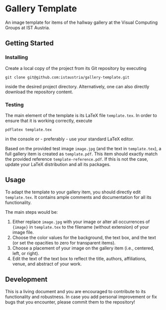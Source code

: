 # Gallery Template

An image template for items of the hallway gallery at the Visual Computing Groups at IST Austria.

## Getting Started

### Installing

Create a local copy of the project from its Git repository by executing
```
git clone git@github.com:istaustria/gallery-template.git
```
inside the desired project directory.
Alternatively, one can also directly download the repository content.

### Testing

The main element of the template is its LaTeX file `template.tex`.
In order to ensure that it is working correctly, execute
```
pdflatex template.tex
```
in the console or - preferably - use your standard LaTeX editor.

Based on the provided test image ```image.jpg``` (and the text in `template.tex`), a full gallery item is created as `template.pdf`.
This item should exactly match the provided reference `template-reference.pdf`.
If this is not the case, update your LaTeX distribution and all its packages.

## Usage

To adapt the template to your gallery item, you should directly edit `template.tex`.
It contains ample comments and documentation for all its functionality.

The main steps would be:

1. Either replace `image.jpg` with your image or alter all occurrences of `{image}` in `template.tex` to the filename (without extension) of your image file.
2. Choose the color values for the background, the text box, and the text (or set the opacities to zero for transparent items).
3. Choose a placement of your image on the gallery item (i.e., centered, left, or right).
4. Edit the text of the text box to reflect the title, authors, affiliations, venue, and abstract of your work.

## Development

This is a living document and you are encouraged to contribute to its functionality and robustness.
In case you add personal improvement or fix bugs that you encounter, please commit them to the repository!
